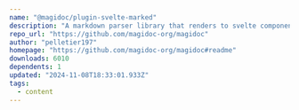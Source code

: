 ```yaml
---
name: "@magidoc/plugin-svelte-marked"
description: "A markdown parser library that renders to svelte components."
repo_url: "https://github.com/magidoc-org/magidoc"
author: "pelletier197"
homepage: "https://github.com/magidoc-org/magidoc#readme"
downloads: 6010
dependents: 1
updated: "2024-11-08T18:33:01.933Z"
tags: 
  - content
---
```


